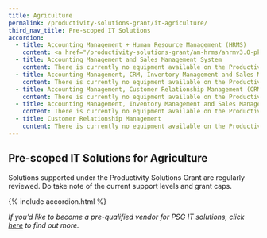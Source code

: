 ```yaml
---
title: Agriculture
permalink: /productivity-solutions-grant/it-agriculture/
third_nav_title: Pre-scoped IT Solutions
accordion:
  - title: Accounting Management + Human Resource Management (HRMS)
    content: <a href="/productivity-solutions-grant/am-hrms/ahrmv3.0-pkga-10users/" style="color:#037e8a">Accounting and Human Resource Management Version 3.0 - Package A (10 Users)</a><br/> <a href="/productivity-solutions-grant/am-hrms/ahrmv3.0-pkgb-20users/" style="color:#037e8a">Accounting and Human Resource Management Version 3.0 - Package B (20 Users)</a><br/> <a href="/productivity-solutions-grant/am-hrms/ahrmv3.0-pkgc-50users/" style="color:#037e8a">Accounting and Human Resource Management Version 3.0 - Package C (50 Users)</a><br/><a href="/productivity-solutions-grant/am-hrms/ahrmv3.0-pkgd-ulusers/" style="color:#037e8a">Accounting and Human Resource Management Version 3.0 - Package D (Unlimited Users)</a><br/>The solution is an integrated and cloud based Accounting and Human Resource Management System with modular system structure provides fast, reliable and comprehensive accounting, payroll and financial reporting and real-time analysis capabilities, enabling faster, more compliant financial close and run real-time financial accounting and reporting processes.
  - title: Accounting Management and Sales Management System
    content: There is currently no equipment available on the Productivity Solutions Grant for the specified sector.      
  - title: Accounting Management, CRM, Inventory Management and Sales Management System
    content: There is currently no equipment available on the Productivity Solutions Grant for the specified sector.
  - title: Accounting Management, Customer Relationship Management (CRM) and Sales Management System
    content: There is currently no equipment available on the Productivity Solutions Grant for the specified sector.
  - title: Accounting Management, Inventory Management and Sales Management System
    content: There is currently no equipment available on the Productivity Solutions Grant for the specified sector.
  - title: Customer Relationship Management
    content: There is currently no equipment available on the Productivity Solutions Grant for the specified sector.
---
```


## Pre-scoped IT Solutions for Agriculture

Solutions supported under the Productivity Solutions Grant are regularly reviewed. Do take note of the current support levels and grant caps.

{% include accordion.html %}

*If you’d like to become a pre-qualified vendor for PSG IT solutions, click <a target="_blank" href="https://www.imda.gov.sg/icmvendors" >here</a> to find out more.*

